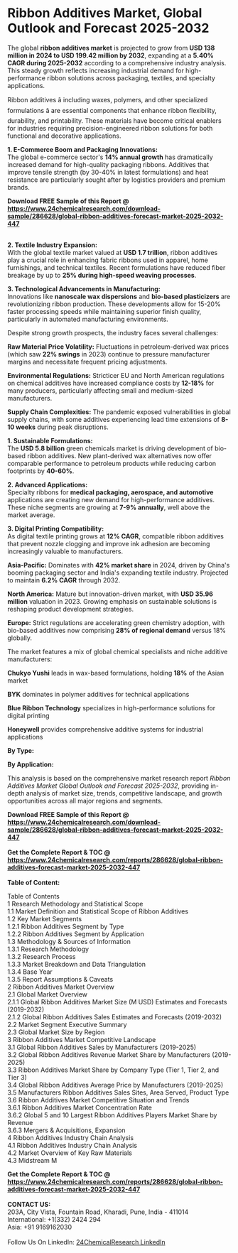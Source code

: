 <h1>Ribbon Additives Market, Global Outlook and Forecast 2025-2032</h1><p>The global <strong>ribbon additives market</strong> is projected to grow from <strong>USD 138 million in 2024 to USD 199.42 million by 2032</strong>, expanding at a <strong>5.40% CAGR during 2025-2032</strong> according to a comprehensive industry analysis. This steady growth reflects increasing industrial demand for high-performance ribbon solutions across packaging, textiles, and specialty applications.</p><p>Ribbon additives â including waxes, polymers, and other specialized formulations â are essential components that enhance ribbon flexibility, durability, and printability. These materials have become critical enablers for industries requiring precision-engineered ribbon solutions for both functional and decorative applications.</p><p><strong>1. E-Commerce Boom and Packaging Innovations:</strong><br>
The global e-commerce sector's <strong>14% annual growth</strong> has dramatically increased demand for high-quality packaging ribbons. Additives that improve tensile strength (by 30-40% in latest formulations) and heat resistance are particularly sought after by logistics providers and premium brands.</p><div><b>Download FREE Sample of this Report @ 
            <a href="https://www.24chemicalresearch.com/download-sample/286628/global-ribbon-additives-forecast-market-2025-2032-447">
            https://www.24chemicalresearch.com/download-sample/286628/global-ribbon-additives-forecast-market-2025-2032-447</a></b></div><br><p><strong>2. Textile Industry Expansion:</strong><br>
With the global textile market valued at <strong>USD 1.7 trillion</strong>, ribbon additives play a crucial role in enhancing fabric ribbons used in apparel, home furnishings, and technical textiles. Recent formulations have reduced fiber breakage by up to <strong>25% during high-speed weaving processes</strong>.</p><p><strong>3. Technological Advancements in Manufacturing:</strong><br>
Innovations like <strong>nanoscale wax dispersions</strong> and <strong>bio-based plasticizers</strong> are revolutionizing ribbon production. These developments allow for 15-20% faster processing speeds while maintaining superior finish quality, particularly in automated manufacturing environments.</p><p>Despite strong growth prospects, the industry faces several challenges:</p><p><strong>Raw Material Price Volatility:</strong> Fluctuations in petroleum-derived wax prices (which saw <strong>22% swings</strong> in 2023) continue to pressure manufacturer margins and necessitate frequent pricing adjustments.</p><p><strong>Environmental Regulations:</strong> Stricticer EU and North American regulations on chemical additives have increased compliance costs by <strong>12-18%</strong> for many producers, particularly affecting small and medium-sized manufacturers.</p><p><strong>Supply Chain Complexities:</strong> The pandemic exposed vulnerabilities in global supply chains, with some additives experiencing lead time extensions of <strong>8-10 weeks</strong> during peak disruptions.</p><p><strong>1. Sustainable Formulations:</strong><br>
The <strong>USD 5.8 billion</strong> green chemicals market is driving development of bio-based ribbon additives. New plant-derived wax alternatives now offer comparable performance to petroleum products while reducing carbon footprints by <strong>40-60%</strong>.</p><p><strong>2. Advanced Applications:</strong><br>
Specialty ribbons for <strong>medical packaging, aerospace, and automotive</strong> applications are creating new demand for high-performance additives. These niche segments are growing at <strong>7-9% annually</strong>, well above the market average.</p><p><strong>3. Digital Printing Compatibility:</strong><br>
As digital textile printing grows at <strong>12% CAGR</strong>, compatible ribbon additives that prevent nozzle clogging and improve ink adhesion are becoming increasingly valuable to manufacturers.</p><p><strong>Asia-Pacific:</strong> Dominates with <strong>42% market share</strong> in 2024, driven by China's booming packaging sector and India's expanding textile industry. Projected to maintain <strong>6.2% CAGR</strong> through 2032.</p><p><strong>North America:</strong> Mature but innovation-driven market, with <strong>USD 35.96 million</strong> valuation in 2023. Growing emphasis on sustainable solutions is reshaping product development strategies.</p><p><strong>Europe:</strong> Strict regulations are accelerating green chemistry adoption, with bio-based additives now comprising <strong>28% of regional demand</strong> versus 18% globally.</p><p>The market features a mix of global chemical specialists and niche additive manufacturers:</p><p><strong>Chukyo Yushi</strong> leads in wax-based formulations, holding <strong>18%</strong> of the Asian market</p><p><strong>BYK</strong> dominates in polymer additives for technical applications</p><p><strong>Blue Ribbon Technology</strong> specializes in high-performance solutions for digital printing</p><p><strong>Honeywell</strong> provides comprehensive additive systems for industrial applications</p><p><strong>By Type:</strong></p><p><strong>By Application:</strong></p><p>This analysis is based on the comprehensive market research report <em>Ribbon Additives Market Global Outlook and Forecast 2025-2032</em>, providing in-depth analysis of market size, trends, competitive landscape, and growth opportunities across all major regions and segments.</p><div><b>Download FREE Sample of this Report @ 
            <a href="https://www.24chemicalresearch.com/download-sample/286628/global-ribbon-additives-forecast-market-2025-2032-447">
            https://www.24chemicalresearch.com/download-sample/286628/global-ribbon-additives-forecast-market-2025-2032-447</a></b></div><br><div><b>Get the Complete Report & TOC @ 
            <a href="https://www.24chemicalresearch.com/reports/286628/global-ribbon-additives-forecast-market-2025-2032-447">
            https://www.24chemicalresearch.com/reports/286628/global-ribbon-additives-forecast-market-2025-2032-447</a></b></div><br>
            <b>Table of Content:</b><p>Table of Contents<br />
1 Research Methodology and Statistical Scope<br />
1.1 Market Definition and Statistical Scope of Ribbon Additives<br />
1.2 Key Market Segments<br />
1.2.1 Ribbon Additives Segment by Type<br />
1.2.2 Ribbon Additives Segment by Application<br />
1.3 Methodology & Sources of Information<br />
1.3.1 Research Methodology<br />
1.3.2 Research Process<br />
1.3.3 Market Breakdown and Data Triangulation<br />
1.3.4 Base Year<br />
1.3.5 Report Assumptions & Caveats<br />
2 Ribbon Additives Market Overview<br />
2.1 Global Market Overview<br />
2.1.1 Global Ribbon Additives Market Size (M USD) Estimates and Forecasts (2019-2032)<br />
2.1.2 Global Ribbon Additives Sales Estimates and Forecasts (2019-2032)<br />
2.2 Market Segment Executive Summary<br />
2.3 Global Market Size by Region<br />
3 Ribbon Additives Market Competitive Landscape<br />
3.1 Global Ribbon Additives Sales by Manufacturers (2019-2025)<br />
3.2 Global Ribbon Additives Revenue Market Share by Manufacturers (2019-2025)<br />
3.3 Ribbon Additives Market Share by Company Type (Tier 1, Tier 2, and Tier 3)<br />
3.4 Global Ribbon Additives Average Price by Manufacturers (2019-2025)<br />
3.5 Manufacturers Ribbon Additives Sales Sites, Area Served, Product Type<br />
3.6 Ribbon Additives Market Competitive Situation and Trends<br />
3.6.1 Ribbon Additives Market Concentration Rate<br />
3.6.2 Global 5 and 10 Largest Ribbon Additives Players Market Share by Revenue<br />
3.6.3 Mergers & Acquisitions, Expansion<br />
4 Ribbon Additives Industry Chain Analysis<br />
4.1 Ribbon Additives Industry Chain Analysis<br />
4.2 Market Overview of Key Raw Materials<br />
4.3 Midstream M</p><div><b>Get the Complete Report & TOC @ 
            <a href="https://www.24chemicalresearch.com/reports/286628/global-ribbon-additives-forecast-market-2025-2032-447">
            https://www.24chemicalresearch.com/reports/286628/global-ribbon-additives-forecast-market-2025-2032-447</a></b></div><br><b>CONTACT US:</b><br>
            203A, City Vista, Fountain Road, Kharadi, Pune, India - 411014<br>
            International: +1(332) 2424 294<br>
            Asia: +91 9169162030 <br><br>
            Follow Us On LinkedIn: <a href="https://www.linkedin.com/company/24chemicalresearch/">24ChemicalResearch LinkedIn</a>